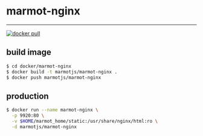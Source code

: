 # marmot-nginx

---

[![docker pull][docker-image]][docker-url]

[docker-image]: https://img.shields.io/docker/pulls/marmotjs/marmot-nginx.svg?style=flat-square
[docker-url]: https://hub.docker.com/r/marmotjs/marmot-nginx/

## build image

```bash
$ cd docker/marmot-nginx
$ docker build -t marmotjs/marmot-nginx .
$ docker push marmotjs/marmot-nginx
```

## production

```bash
$ docker run --name marmot-nginx \
  -p 9920:80 \
  -v $HOME/marmot_home/static:/usr/share/nginx/html:ro \
  -d marmotjs/marmot-nginx
```
